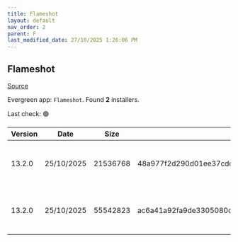 ```yaml
---
title: Flameshot
layout: default
nav_order: 2
parent: F
last_modified_date: 27/10/2025 1:26:06 PM
---
```


## Flameshot

[Source](https://flameshot.org/)

Evergreen app: `Flameshot`. Found **2** installers.

Last check: 🟢

| Version | Date       | Size     | Sha256                                                           | Architecture | InstallerType | Type | URI                                                                                                                                                                                                |
| ------- | ---------- | -------- | ---------------------------------------------------------------- | ------------ | ------------- | ---- | -------------------------------------------------------------------------------------------------------------------------------------------------------------------------------------------------- |
| 13.2.0  | 25/10/2025 | 21536768 | 48a977f2d290d01ee37cdc9c4330dd06784277cb44ebd2741dfec0db192c279a | x64          | Default       | msi  | [https://github.com/flameshot-org/flameshot/releases/download/v13.2.0/Flameshot-13.2.0-win64.msi](https://github.com/flameshot-org/flameshot/releases/download/v13.2.0/Flameshot-13.2.0-win64.msi) |
| 13.2.0  | 25/10/2025 | 55542823 | ac6a41a92fa9de3305080cb7758ea243b672d49da071e54ffd87039337420c55 | x64          | Default       | zip  | [https://github.com/flameshot-org/flameshot/releases/download/v13.2.0/flameshot-13.2.0-win64.zip](https://github.com/flameshot-org/flameshot/releases/download/v13.2.0/flameshot-13.2.0-win64.zip) |
